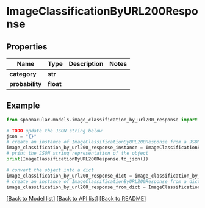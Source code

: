 # ImageClassificationByURL200Response



## Properties

Name | Type | Description | Notes
------------ | ------------- | ------------- | -------------
**category** | **str** |  | 
**probability** | **float** |  | 

## Example

```python
from spoonacular.models.image_classification_by_url200_response import ImageClassificationByURL200Response

# TODO update the JSON string below
json = "{}"
# create an instance of ImageClassificationByURL200Response from a JSON string
image_classification_by_url200_response_instance = ImageClassificationByURL200Response.from_json(json)
# print the JSON string representation of the object
print(ImageClassificationByURL200Response.to_json())

# convert the object into a dict
image_classification_by_url200_response_dict = image_classification_by_url200_response_instance.to_dict()
# create an instance of ImageClassificationByURL200Response from a dict
image_classification_by_url200_response_from_dict = ImageClassificationByURL200Response.from_dict(image_classification_by_url200_response_dict)
```
[[Back to Model list]](../README.md#documentation-for-models) [[Back to API list]](../README.md#documentation-for-api-endpoints) [[Back to README]](../README.md)


